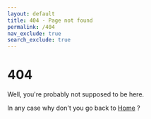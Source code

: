 ```yaml
---
layout: default
title: 404 - Page not found
permalink: /404
nav_exclude: true
search_exclude: true
---
```


# **404**

Well, you're probably not supposed to be here.

In any case why don't you go back to [Home](index.md) ?